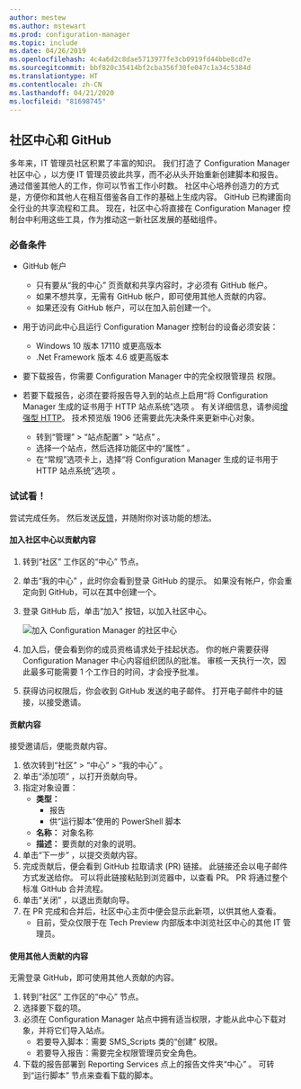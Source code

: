```yaml
---
author: mestew
ms.author: mstewart
ms.prod: configuration-manager
ms.topic: include
ms.date: 04/26/2019
ms.openlocfilehash: 4c4a6d2c8dae5713977fe3cb0919fd44bbe8cd7e
ms.sourcegitcommit: bbf820c35414bf2cba356f30fe047c1a34c5384d
ms.translationtype: HT
ms.contentlocale: zh-CN
ms.lasthandoff: 04/21/2020
ms.locfileid: "81698745"
---
```

## <a name="community-hub-and-github"></a>社区中心和 GitHub
<!--3555935 & 3555936-->

多年来，IT 管理员社区积累了丰富的知识。 我们打造了 Configuration Manager 社区中心  ，以方便 IT 管理员彼此共享，而不必从头开始重新创建脚本和报告。 通过借鉴其他人的工作，你可以节省工作小时数。 社区中心培养创造力的方式是，方便你和其他人在相互借鉴各自工作的基础上生成内容。 GitHub 已构建面向全行业的共享流程和工具。 现在，社区中心将直接在 Configuration Manager 控制台中利用这些工具，作为推动这一新社区发展的基础组件。


### <a name="prerequisites"></a>必备条件 

- GitHub 帐户

  - 只有要从“我的中心”  页贡献和共享内容时，才必须有 GitHub 帐户。
  - 如果不想共享，无需有 GitHub 帐户，即可使用其他人贡献的内容。
  - 如果还没有 GitHub 帐户，可以在加入前创建一个。

- 用于访问此中心且运行 Configuration Manager 控制台的设备必须安装：

   - Windows 10 版本 17110 或更高版本
   - .Net Framework 版本 4.6 或更高版本

- 要下载报告，你需要 Configuration Manager 中的完全权限管理员  权限。
- 若要下载报告，必须在要将报告导入到的站点上启用“将 Configuration Manager 生成的证书用于 HTTP 站点系统”选项  。 有关详细信息，请参阅[增强型 HTTP](../../../../plan-design/hierarchy/enhanced-http.md)。 技术预览版 1906 还需要此先决条件来更新中心对象。

     - 转到“管理”   > “站点配置”   > “站点”  。
     - 选择一个站点，然后选择功能区中的“属性”  。 
     - 在“常规”选项卡上，选择“将 Configuration Manager 生成的证书用于 HTTP 站点系统”选项  。

### <a name="try-it-out"></a>试试看！

尝试完成任务。 然后发送[反馈](../../../../understand/find-help.md#product-feedback)，并随附你对该功能的想法。

#### <a name="join-the-community-hub-to-contribute-content"></a>加入社区中心以贡献内容

1. 转到“社区”  工作区的“中心”  节点。
1. 单击“我的中心”  ，此时你会看到登录 GitHub 的提示。 如果没有帐户，你会重定向到 GitHub，可以在其中创建一个。
1. 登录 GitHub 后，单击“加入”  按钮，以加入社区中心。

   ![加入 Configuration Manager 的社区中心](../../media/3555935-join-community-hub.png)

1. 加入后，便会看到你的成员资格请求处于挂起状态。 你的帐户需要获得 Configuration Manager 中心内容组织团队的批准。 审核一天执行一次，因此最多可能需要 1 个工作日的时间，才会授予批准。
1. 获得访问权限后，你会收到 GitHub 发送的电子邮件。 打开电子邮件中的链接，以接受邀请。

#### <a name="contribute-content"></a>贡献内容

接受邀请后，便能贡献内容。

1. 依次转到“社区”   > “中心”   > “我的中心”  。
1. 单击“添加项”  ，以打开贡献向导。
1. 指定对象设置：
   - **类型：** 
     - 报告
     - 供“运行脚本”使用的 PowerShell 脚本
   - **名称：** 对象名称
   - **描述：** 要贡献的对象的说明。
1. 单击“下一步”  ，以提交贡献内容。
1. 完成贡献后，便会看到 GitHub 拉取请求 (PR) 链接。 此链接还会以电子邮件方式发送给你。 可以将此链接粘贴到浏览器中，以查看 PR。 PR 将通过整个标准 GitHub 合并流程。
1. 单击“关闭”  ，以退出贡献向导。
1. 在 PR 完成和合并后，社区中心主页中便会显示此新项，以供其他人查看。
   - 目前，受众仅限于在 Tech Preview 内部版本中浏览社区中心的其他 IT 管理员。

#### <a name="use-the-contributions-of-others"></a>使用其他人贡献的内容

无需登录 GitHub，即可使用其他人贡献的内容。

1. 转到“社区”  工作区的“中心”  节点。
1. 选择要下载的项。
1. 必须在 Configuration Manager 站点中拥有适当权限，才能从此中心下载对象，并将它们导入站点。
    - 若要导入脚本：需要 SMS_Scripts 类的“创建”  权限。
    - 若要导入报告：需要完全权限管理员安全角色。
1. 下载的报告部署到 Reporting Services 点上的报告文件夹“中心”  。 可转到“运行脚本”  节点来查看下载的脚本。

